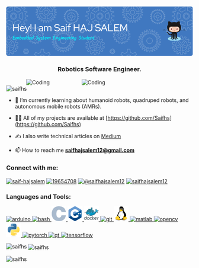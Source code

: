 ![Header](./github-header-image.png)

<h3 align="center">Robotics Software Engineer.</h3>

<img align="right" alt="Coding" width="300" src="https://www.globalxetfs.com.hk/campaign/ai-etfs/images/mainvisual-animation-testing-002f37.gif"> 

<img align="right" alt="Coding" width="150" src="https://encrypted-tbn0.gstatic.com/images?q=tbn:ANd9GcQ6vDhiNmfh5Vr3MsmMfvzeF8YotBXd8NEyzRDMGZSg1POuy0AVu4vNaPIWkQkjcvOJizw&usqp=CAU"> 

<p align="left"> <img src="https://komarev.com/ghpvc/?username=saifhs&label=Profile%20views&color=0e75b6&style=flat" alt="saifhs" /> </p>

- 🌱 I’m currently learning about humanoid robots, quadruped robots, and autonomous mobile robots (AMRs).

- 👨‍💻 All of my projects are available at [https://github.com/Saifhs](https://github.com/Saifhs)
- ✍️ I also write technical articles on [Medium](https://medium.com/@saifhajsalem12)
- 📫 How to reach me **saifhajsalem12@gmail.com**

<h3 align="left">Connect with me:</h3>
<p align="left">
<a href="https://linkedin.com/in/saif-hajsalem" target="blank"><img align="center" src="https://raw.githubusercontent.com/rahuldkjain/github-profile-readme-generator/master/src/images/icons/Social/linked-in-alt.svg" alt="saif-hajsalem" height="30" width="40" /></a>
<a href="https://stackoverflow.com/users/19654708" target="blank"><img align="center" src="https://raw.githubusercontent.com/rahuldkjain/github-profile-readme-generator/master/src/images/icons/Social/stack-overflow.svg" alt="19654708" height="30" width="40" /></a>
<a href="https://medium.com/@saifhajsalem12" target="blank"><img align="center" src="https://raw.githubusercontent.com/rahuldkjain/github-profile-readme-generator/master/src/images/icons/Social/medium.svg" alt="@saifhajsalem12" height="30" width="40" /></a>
<a href="https://www.hackerrank.com/saifhajsalem12" target="blank"><img align="center" src="https://raw.githubusercontent.com/rahuldkjain/github-profile-readme-generator/master/src/images/icons/Social/hackerrank.svg" alt="saifhajsalem12" height="30" width="40" /></a>
</p>

<h3 align="left">Languages and Tools:</h3>
<p align="left"> <a href="https://www.arduino.cc/" target="_blank" rel="noreferrer"> <img src="https://cdn.worldvectorlogo.com/logos/arduino-1.svg" alt="arduino" width="40" height="40"/> </a> <a href="https://www.gnu.org/software/bash/" target="_blank" rel="noreferrer"> <img src="https://www.vectorlogo.zone/logos/gnu_bash/gnu_bash-icon.svg" alt="bash" width="40" height="40"/> </a> <a href="https://www.cprogramming.com/" target="_blank" rel="noreferrer"> <img src="https://raw.githubusercontent.com/devicons/devicon/master/icons/c/c-original.svg" alt="c" width="40" height="40"/> </a> <a href="https://www.w3schools.com/cpp/" target="_blank" rel="noreferrer"> <img src="https://raw.githubusercontent.com/devicons/devicon/master/icons/cplusplus/cplusplus-original.svg" alt="cplusplus" width="40" height="40"/> </a> <a href="https://www.docker.com/" target="_blank" rel="noreferrer"> <img src="https://raw.githubusercontent.com/devicons/devicon/master/icons/docker/docker-original-wordmark.svg" alt="docker" width="40" height="40"/> </a> <a href="https://git-scm.com/" target="_blank" rel="noreferrer"> <img src="https://www.vectorlogo.zone/logos/git-scm/git-scm-icon.svg" alt="git" width="40" height="40"/> </a> <a href="https://www.linux.org/" target="_blank" rel="noreferrer"> <img src="https://raw.githubusercontent.com/devicons/devicon/master/icons/linux/linux-original.svg" alt="linux" width="40" height="40"/> </a> <a href="https://www.mathworks.com/" target="_blank" rel="noreferrer"> <img src="https://upload.wikimedia.org/wikipedia/commons/2/21/Matlab_Logo.png" alt="matlab" width="40" height="40"/> </a> <a href="https://opencv.org/" target="_blank" rel="noreferrer"> <img src="https://www.vectorlogo.zone/logos/opencv/opencv-icon.svg" alt="opencv" width="40" height="40"/> </a> <a href="https://www.python.org" target="_blank" rel="noreferrer"> <img src="https://raw.githubusercontent.com/devicons/devicon/master/icons/python/python-original.svg" alt="python" width="40" height="40"/> </a> <a href="https://pytorch.org/" target="_blank" rel="noreferrer"> <img src="https://www.vectorlogo.zone/logos/pytorch/pytorch-icon.svg" alt="pytorch" width="40" height="40"/> </a> <a href="https://www.qt.io/" target="_blank" rel="noreferrer"> <img src="https://upload.wikimedia.org/wikipedia/commons/0/0b/Qt_logo_2016.svg" alt="qt" width="40" height="40"/> </a> <a href="https://www.tensorflow.org" target="_blank" rel="noreferrer"> <img src="https://www.vectorlogo.zone/logos/tensorflow/tensorflow-icon.svg" alt="tensorflow" width="40" height="40"/> </a> </p>

<p><img align="left" src="https://github-readme-stats.vercel.app/api/top-langs?username=saifhs&show_icons=true&locale=en&layout=compact" alt="saifhs" /></p>

<p>&nbsp;<img align="center" src="https://github-readme-stats.vercel.app/api?username=saifhs&show_icons=true&locale=en" alt="saifhs" /></p>

<p><img align="center" src="https://github-readme-streak-stats.herokuapp.com/?user=saifhs&" alt="saifhs" /></p>
